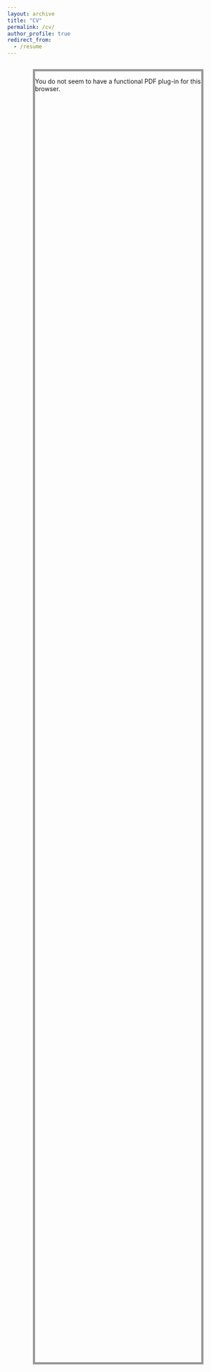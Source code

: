 ```yaml
---
layout: archive
title: "CV"
permalink: /cv/
author_profile: true
redirect_from:
  - /resume
---
```


<!-- <embed src="/files/Emmanuel_Azuh_CV.pdf" type="application/pdf" width="600px" height="500px" /> -->

<html>
<head>
    <meta http-equiv="Content-Type" content="text/html; charset=UTF-8">
    <title>Embedding a PDF using static HTML markup: Sized element</title>
<style type="text/css">
.pdf {
    height: 75%;
    width: 75%;
    margin: 2em auto;
    border: 5px solid #999999;
}


.pdf p {
    padding: 1em;
}


.pdf object {
    display: block;
    width: 100%;
    height: 100%;
    border: solid 1px #666;
}


</style>
</head>


<body>
    <div class="pdf">
        <object data="/files/Emmanuel_Azuh_CV.pdf"
        type="application/pdf">
        <p>You do not seem to have a functional PDF plug-in for this browser.</p>
        </object>
    </div>
</body>
